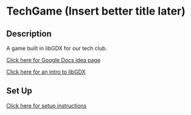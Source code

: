 TechGame (Insert better title later)
==
## Description ##
A game built in libGDX for our tech club.
 
[Click here for Google Docs idea page](https://docs.google.com/document/d/150Vx6K17W9uflVVZNzCS8XfAOkZWp9qyBFT4gw0JnrM/edit "Google docs")

[Click here for an intro to libGDX](http://libgdx.badlogicgames.com/documentation.html "libGDX")

## Set Up ##

[Click here for setup instructions](https://github.com/libgdx/libgdx/wiki/Setting-up-your-Development-Environment-%28Eclipse%2C-Intellij-IDEA%2C-NetBeans%29)
